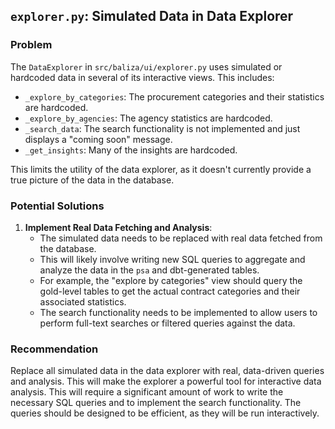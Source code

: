 ## `explorer.py`: Simulated Data in Data Explorer

### Problem

The `DataExplorer` in `src/baliza/ui/explorer.py` uses simulated or hardcoded data in several of its interactive views. This includes:

*   `_explore_by_categories`: The procurement categories and their statistics are hardcoded.
*   `_explore_by_agencies`: The agency statistics are hardcoded.
*   `_search_data`: The search functionality is not implemented and just displays a "coming soon" message.
*   `_get_insights`: Many of the insights are hardcoded.

This limits the utility of the data explorer, as it doesn't currently provide a true picture of the data in the database.

### Potential Solutions

1.  **Implement Real Data Fetching and Analysis**:
    *   The simulated data needs to be replaced with real data fetched from the database.
    *   This will likely involve writing new SQL queries to aggregate and analyze the data in the `psa` and dbt-generated tables.
    *   For example, the "explore by categories" view should query the gold-level tables to get the actual contract categories and their associated statistics.
    *   The search functionality needs to be implemented to allow users to perform full-text searches or filtered queries against the data.

### Recommendation

Replace all simulated data in the data explorer with real, data-driven queries and analysis. This will make the explorer a powerful tool for interactive data analysis. This will require a significant amount of work to write the necessary SQL queries and to implement the search functionality. The queries should be designed to be efficient, as they will be run interactively.
